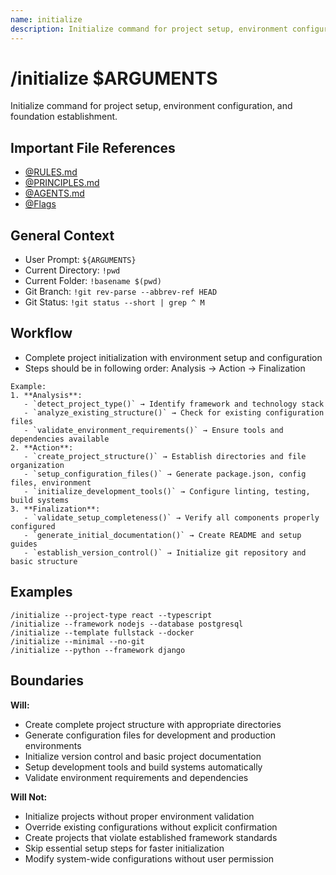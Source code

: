 ```yaml
---
name: initialize
description: Initialize command for project setup, environment configuration, and foundation establishment
---
```


# /initialize $ARGUMENTS

Initialize command for project setup, environment configuration, and foundation establishment.

## Important File References
- [@RULES.md](../RULES.md)
- [@PRINCIPLES.md](../PRINCIPLES.md)
- [@AGENTS.md](../AGENTS.md)
- [@Flags](../FLAGS.md)

## General Context

- User Prompt: 
`${ARGUMENTS}`
- Current Directory: 
`!pwd`
- Current Folder: 
`!basename $(pwd)`
- Git Branch: 
`!git rev-parse --abbrev-ref HEAD`
- Git Status: 
`!git status --short | grep ^ M`

## Workflow
- Complete project initialization with environment setup and configuration
- Steps should be in following order: Analysis → Action → Finalization

```
Example:
1. **Analysis**:
   - `detect_project_type()` → Identify framework and technology stack
   - `analyze_existing_structure()` → Check for existing configuration files
   - `validate_environment_requirements()` → Ensure tools and dependencies available
2. **Action**:
   - `create_project_structure()` → Establish directories and file organization
   - `setup_configuration_files()` → Generate package.json, config files, environment
   - `initialize_development_tools()` → Configure linting, testing, build systems
3. **Finalization**:
   - `validate_setup_completeness()` → Verify all components properly configured
   - `generate_initial_documentation()` → Create README and setup guides
   - `establish_version_control()` → Initialize git repository and basic structure
```

## Examples
```
/initialize --project-type react --typescript
/initialize --framework nodejs --database postgresql
/initialize --template fullstack --docker
/initialize --minimal --no-git
/initialize --python --framework django
```

## Boundaries

**Will:**
- Create complete project structure with appropriate directories
- Generate configuration files for development and production environments
- Initialize version control and basic project documentation
- Setup development tools and build systems automatically
- Validate environment requirements and dependencies

**Will Not:**
- Initialize projects without proper environment validation
- Override existing configurations without explicit confirmation
- Create projects that violate established framework standards
- Skip essential setup steps for faster initialization
- Modify system-wide configurations without user permission